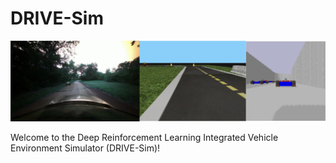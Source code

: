 # DRIVE-Sim

![VISTA, Duckietown, and Racecar-Gym](figures/drive_illustrations/drive_illustrations.002.png)

Welcome to the Deep Reinforcement Learning Integrated Vehicle Environment Simulator (DRIVE-Sim)!
